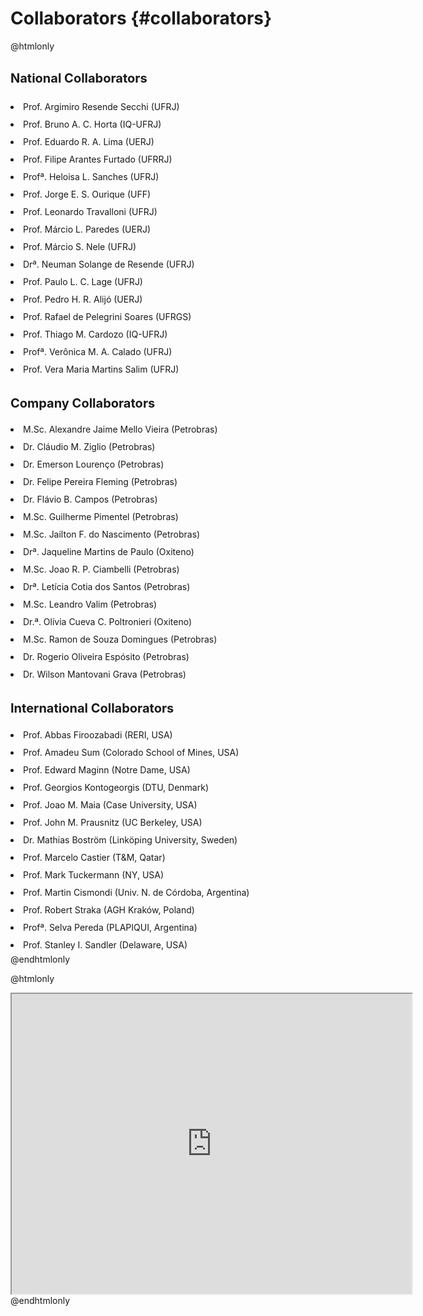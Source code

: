 Collaborators  {#collaborators}
===============================================

<!--
https://www.google.com/maps/d/u/0/edit?hl=pt-BR&hl=pt-BR&mid=1oVpJsDXktty6LB3STNCQ0WgNOaFws0Pc&ll=-27.751497155848995%2C-53.143950016961924&z=6
-->

@htmlonly
<html>
<meta name="viewport" content="width=device-width, initial-scale=1">
<link rel="stylesheet" href="https://www.w3schools.com/w3cs
s/4/w3.css">
<body>

<div class="w3-row w3-border:none">

  <div class="w3-container w3-third w3-white">
      <h2 style="font-size:20px;line-height:1.5"><b>National Collaborators</b></h2>
       <li style="line-height:2.0"> Prof. Argimiro Resende Secchi (UFRJ)</li>
       <li style="line-height:2.0"> Prof. Bruno A. C. Horta (IQ-UFRJ)</li>
       <li style="line-height:2.0"> Prof. Eduardo R. A. Lima (UERJ)</li>
       <li style="line-height:2.0"> Prof. Filipe Arantes Furtado (UFRRJ)</li>
       <li style="line-height:2.0"> Profª. Heloisa L. Sanches (UFRJ)</li>
       <li style="line-height:2.0"> Prof. Jorge E. S. Ourique (UFF)</li>
       <li style="line-height:2.0"> Prof. Leonardo Travalloni (UFRJ)</li>
       <li style="line-height:2.0"> Prof. Márcio L. Paredes (UERJ)</li>
       <li style="line-height:2.0"> Prof. Márcio S. Nele (UFRJ)</li>
       <li style="line-height:2.0"> Drª. Neuman Solange de Resende (UFRJ)</li>
       <li style="line-height:2.0"> Prof. Paulo L. C. Lage (UFRJ)</li>
       <li style="line-height:2.0"> Prof. Pedro H. R. Alijó (UERJ)</li>
       <li style="line-height:2.0"> Prof. Rafael de Pelegrini Soares (UFRGS)</li>
       <li style="line-height:2.0"> Prof. Thiago M. Cardozo (IQ-UFRJ)</li>
       <li style="line-height:2.0"> Profª. Verônica M. A. Calado (UFRJ)</li>
       <li style="line-height:2.0"> Prof. Vera Maria Martins Salim (UFRJ)</li>
  </div>
  
  <div class="w3-container w3-third w3-white">
      <h2 style="font-size:20px;"><b>Company Collaborators</b></h2>
       <li style="line-height:2.0"> M.Sc. Alexandre Jaime Mello Vieira (Petrobras)</li>
       <li style="line-height:2.0"> Dr. Cláudio M. Ziglio (Petrobras)</li>
       <li style="line-height:2.0"> Dr. Emerson Lourenço (Petrobras)</li>
       <li style="line-height:2.0"> Dr. Felipe Pereira Fleming (Petrobras)</li>
       <li style="line-height:2.0"> Dr. Flávio B. Campos (Petrobras)</li>
       <li style="line-height:2.0"> M.Sc. Guilherme Pimentel (Petrobras)</li>
       <li style="line-height:2.0"> M.Sc. Jailton F. do Nascimento (Petrobras)</li>
       <li style="line-height:2.0"> Drª. Jaqueline Martins de Paulo (Oxiteno)</li>
       <li style="line-height:2.0"> M.Sc. Joao R. P. Ciambelli (Petrobras)</li>
       <li style="line-height:2.0"> Drª. Letícia Cotia dos Santos (Petrobras)</li>
       <li style="line-height:2.0"> M.Sc. Leandro Valim (Petrobras)</li>
       <li style="line-height:2.0"> Dr.ª. Olívia Cueva C. Poltronieri (Oxiteno)</li>
       <li style="line-height:2.0"> M.Sc. Ramon de Souza Domingues (Petrobras)</li>
       <li style="line-height:2.0"> Dr. Rogerio Oliveira Espósito (Petrobras)</li>
       <li style="line-height:2.0"> Dr. Wilson Mantovani Grava (Petrobras)</li>
  </div>
  
  <div class="w3-container w3-third w3-white">
      <h2 style="font-size:20px;"><b>International Collaborators</b></h2> 
       <li style="line-height:2.0"> Prof. Abbas Firoozabadi (RERI, USA)</li>
       <li style="line-height:2.0"> Prof. Amadeu Sum (Colorado School of Mines, USA)</li>
       <li style="line-height:2.0"> Prof. Edward Maginn (Notre Dame, USA)</li>
       <li style="line-height:2.0"> Prof. Georgios Kontogeorgis (DTU, Denmark)</li>
       <li style="line-height:2.0"> Prof. Joao M. Maia (Case University, USA)</li>
       <li style="line-height:2.0"> Prof. John M. Prausnitz (UC Berkeley, USA)</li>
       <li style="line-height:2.0"> Dr. Mathias Boström (Linköping University, Sweden)</li>
       <li style="line-height:2.0"> Prof. Marcelo Castier (T&M, Qatar)</li>
       <li style="line-height:2.0"> Prof. Mark Tuckermann (NY, USA)</li>
       <li style="line-height:2.0"> Prof. Martin Cismondi (Univ. N. de Córdoba, Argentina)</li>
       <li style="line-height:2.0"> Prof. Robert Straka (AGH Kraków, Poland)</li>
       <li style="line-height:2.0"> Profª. Selva Pereda (PLAPIQUI, Argentina)</li>
       <li style="line-height:2.0"> Prof. Stanley I. Sandler (Delaware, USA)</li>
  </div>
  
</div>

</body>
</html>
@endhtmlonly

@htmlonly
<iframe src="https://www.google.com/maps/d/embed?mid=1V0sP90zKcKUExZ783Ge_v39u5gC0NM2Q" width="640" height="480"></iframe>
@endhtmlonly
